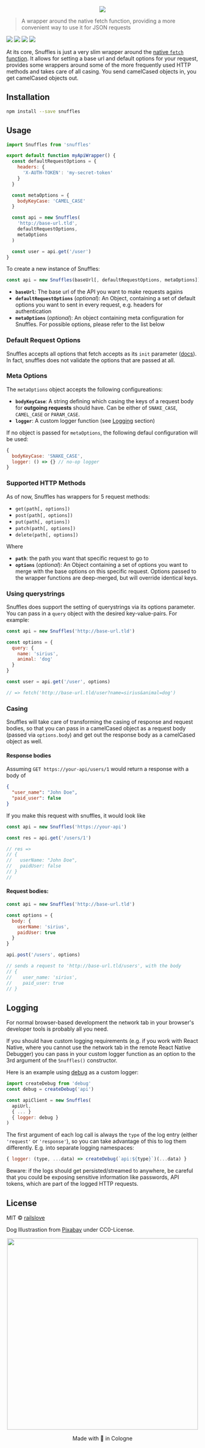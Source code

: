 <p align="center">
  <img src="logo.jpg">
</p>

> A wrapper around the native fetch function, providing a more convenient way to use it for JSON requests

![](https://travis-ci.org/railslove/snuffles.svg?branch=master)
![](https://img.shields.io/github/license/railslove/snuffles.svg)
![](https://img.shields.io/github/tag/railslove/snuffles.svg)
![](https://img.shields.io/npm/v/snuffles.svg)

At its core, Snuffles is just a very slim wrapper around the [native `fetch` function](https://developer.mozilla.org/en-US/docs/Web/API/WindowOrWorkerGlobalScope/fetch). It allows for setting a base url and default options for your request, provides some wrappers around some of the more frequently used HTTP methods and takes care of all casing. You send camelCased objects in, you get camelCased objects out.

## Installation

```bash
npm install --save snuffles
```

## Usage

```jsx
import Snuffles from 'snuffles'

export default function myApiWrapper() {
  const defaultRequestOptions = {
    headers: {
      'X-AUTH-TOKEN': 'my-secret-token'
    }
  }

  const metaOptions = {
    bodyKeyCase: 'CAMEL_CASE'
  }

  const api = new Snuffles(
    'http://base-url.tld',
    defaultRequestOptions,
    metaOptions
  )

  const user = api.get('/user')
}
```

To create a new instance of Snuffles:

```js
const api = new Snuffles(baseUrl[, defaultRequestOptions, metaOptions])
```

- **`baseUrl`**: The base url of the API you want to make requests agains
- **`defaultRequestOptions`** (_optional_): An Object, containing a set of default options you want to sent in every request, e.g. headers for authentication
- **`metaOptions`** (_optional_): An object containing meta configuration for Snuffles. For possible options, please refer to the list below

### Default Request Options

Snuffles accepts all options that fetch accepts as its `init` parameter ([docs](https://developer.mozilla.org/en-US/docs/Web/API/WindowOrWorkerGlobalScope/fetch)). In fact, snuffles does not validate the options that are passed at all.

### Meta Options

The `metaOptions` object accepts the following configureations:

- **`bodyKeyCase`**: A string defining which casing the keys of a request body for **outgoing requests** should have. Can be either of `SNAKE_CASE`, `CAMEL_CASE` or `PARAM_CASE`.
- **`logger`**: A custom logger function (see [Logging](#logging) section)

If no object is passed for `metaOptions`, the following defaul configuration will be used:

```javascript
{
  bodyKeyCase: 'SNAKE_CASE',
  logger: () => {} // no-op logger
}
```

### Supported HTTP Methods

As of now, Snuffles has wrappers for 5 request methods:

- `get(path[, options])`
- `post(path[, options])`
- `put(path[, options])`
- `patch(path[, options])`
- `delete(path[, options])`

Where

- **`path`**: the path you want that specific request to go to
- **`options`** (_optional_): An Object containing a set of options you want to merge with the base options on this specific request. Options passed to the wrapper functions are deep-merged, but will override identical keys.

### Using querystrings

Snuffles does support the setting of querystrings via its options parameter. You can pass in a `query` object with the desired key-value-pairs.
For example:

```js
const api = new Snuffles('http://base-url.tld')

const options = {
  query: {
    name: 'sirius',
    animal: 'dog'
  }
}

const user = api.get('/user', options)

// => fetch('http://base-url.tld/user?name=sirius&animal=dog')
```

### Casing

Snuffles will take care of transforming the casing of response and request
bodies, so that you can pass in a camelCased object as a request body (passed
via `options.body`) and get out the response body as a camelCased object as
well.

#### Response bodies

Assuming `GET https://your-api/users/1` would return a response with a body of

```json
{
  "user_name": "John Doe",
  "paid_user": false
}
```

If you make this request with snuffles, it would look like

```js
const api = new Snuffles('https://your-api')

const res = api.get('/users/1')

// res =>
// {
//   userName: "John Doe",
//   paidUser: false
// }
//
```

#### Request bodies:

```js
const api = new Snuffles('http://base-url.tld')

const options = {
  body: {
    userName: 'sirius',
    paidUser: true
  }
}

api.post('/users', options)

// sends a request to 'http://base-url.tld/users', with the body
// {
//    user_name: 'sirius',
//    paid_user: true
// }
```

## Logging

For normal browser-based development the network tab in your browser's developer tools is probably all you need.

If you should have custom logging requirements (e.g. if you work with React Native, where you cannot use the network tab in the remote React Native Debugger) you can pass in your custom logger function as an option to the 3rd argument of the `Snuffles()` constructor.

Here is an example using [debug](https://github.com/visionmedia/debug) as a custom logger:

```js
import createDebug from 'debug'
const debug = createDebug('api')

const apiClient = new Snuffles(
  apiUrl,
  { ... }
  { logger: debug }
)
```

The first argument of each log call is always the `type` of the log entry (either `'request'` or `'response'`), so you can take advantage of this to log them differently.  E.g. into separate logging namespaces:

```js
{ logger: (type, ...data) => createDebug(`api:${type}`)(...data) }
```

Beware: if the logs should get persisted/streamed to anywhere, be careful that you could be exposing sensitive information like passwords, API tokens, which are part of the logged HTTP requests.

## License

MIT © [railslove](https://github.com/railslove)

Dog Illustrastion from [Pixabay](https://pixabay.com/en/pug-unicorn-dog-animal-puppy-2970825/) under CC0-License.

<p align="center">
  <img src="logo_rl.svg" width="500px" >
</p>
<p align="center">
  Made with 💚 in Cologne
</p>
